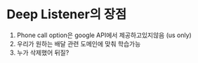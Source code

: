 # Deep Listener의 장점

1. Phone call option은 google API에서 제공하고있지않음 (us only)
2. 우리가 원하는 배달 관련 도메인에 맞춰 학습가능
3. 누가 삭제했어 뒤질?